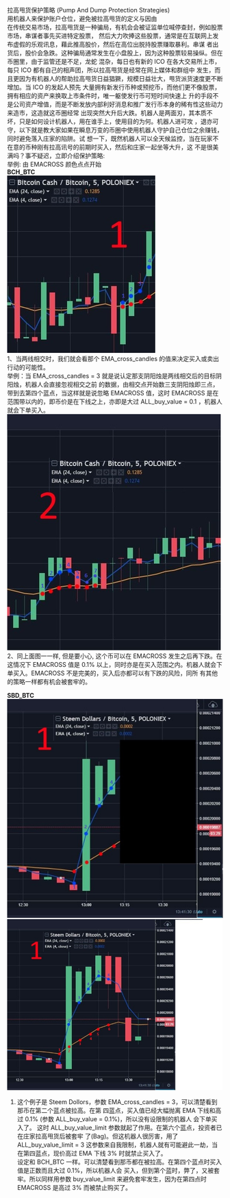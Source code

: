 拉高甩货保护策略 (Pump And Dump Protection Strategies)<br/>
用机器人来保护账户仓位，避免被拉高甩货的定义与因由<br/>
    在传统交易市场，拉高甩货是一种骗局，有机会会被证监单位喊停查封，例如股票市场，串谋者事先买进特定股票，
然后大力吹捧这些股票，通常是在互联网上发布虚假的乐观讯息，藉此推高股价，然后在高位出脱持股票赚取暴利。串谋
者出货后，股价会急跌。这种骗局通常发生在小盘股上，因为这种股票较易操纵。但在币圈里，由于监管还是不足，龙蛇
混杂，每日也有新的 ICO 在各大交易所上市，每只 ICO 都有自己的相声团，所以拉高甩货是经常在网上媒体和群组中
发生，而且更因为有机器人的帮助拉高甩货日益猖獗，规模日益壮大，甩货派货速度更不断增加。当 ICO 的发起人预先
大量拥有新发行币种或预挖币，而他们更不像股票，拥有相应的资产来换取上市条件时，唯一躯使发行币可短时间快速上
升的手段不是公司资产增值，而是不断发放内部利好消息和推广发行币本身的稀有性这些动力来造市，这造就这币圈经常
出现突然大升后大跌。机器人是两面刃，其本质不坏，只是如何设计机器人，用在谁手上，使用目的为何。机器人进可攻
，退亦可守，以下就是教大家如果在瞬息万变的币圈中使用机器人守护自己仓位之余赚钱，同时避免落入庄家的陷阱。试
想一下，既然机器人可以全天候监控，当在玩家不在意的币种刚有拉高讯号的前期时买入，然后和庄家一起坐等大升，这
不是很美满吗？事不疑迟，立即介绍保护策略:<br/>
举例: 由 EMACROSS 颜色点点开始<br/>
<B>BCH_BTC</B><br/>
<img src="./img/BCH_BTC1.jpg"><br/>
1、当两线相交时，我们就会看那个 EMA_cross_candles 的值来决定买入或卖出行动的可能性。<br/>
举例：当 EMA_cross_candles = 3 就是说认定那支阴阳烛是两线相交后的目标阴阳烛，机器人会直接忽视相交之前
的数据，由相交点开始数三支阴阳烛即三点，带到去第四个蓝点，当这样就是说忽略 EMACROSS 值，这时 EMACROSS 
是在范围带以内的，即币价是在下线之上，亦即是大过 ALL_buy_value = 0.1 ，机器人就会下单买入。<br/>
<img src="./img/BCH_BTC2.jpg"><br/>
2、同上面图一一样, 但是要小心, 这个币可以在 EMACROSS 发生之后再下跌。在这情况下 EMACROSS 值是 0.1% 
以上，同时亦是在买入范围之内。机器人就会下单买入。EMACROSS 不是完美的，买入后亦都可以有下跌的风险，同所
有其他的策略一样都有机会被套牢的。<br/>

<B>SBD_BTC</B><br/>
<img src="./img/SBD_BTC1.jpg"><br/>
<img src="./img/SBD_BTC2.jpg"><br/>
1. 这个例子是 Steem Dollors，参数 EMA_cross_candles = 3，可以清楚看到那币在第二个蓝点被拉高。在第
四蓝点，买入值已经大幅抛离 EMA 下线和高过 0.1% (参数 ALL_buy_value = 0.1%)，所以没有设限制的机器人
会下单买入了。 这时 ALL_buy_value_limit 参数就起了作用。在第六个蓝点，投资者已在庄家拉高甩货后被套牢
了(Bag)。但这机器人很厉害，用了ALL_buy_value_limit = 3 这参数来自我限制，机器人就有可能避此一劫，当
在第四蓝点，现价高过 EMA 下线 3% 时就禁止买入了。<br/>
设定和 BCH_BTC 一样。可以清楚看到那币都在被拉高。在第四个蓝点时买入值是正数而且大过 0.1%，所以机器人会
买入，但到第个蓝时，弊了，又被套牢。所以同样用参数 buy_value_limit 来避免套牢发生，因为在第四点时
 EMACROSS 是高过 3% 而被禁止购买了。<br/>